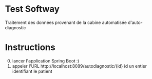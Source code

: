 # Test Softway
Traitement des données provenant de la cabine automatisée d'auto-diagnostic

# Instructions
0. lancer l'application Spring Boot :)
1. appeler l'URL http://localhost:8089/autodiagnostic/{id} id un entier identifiant le patient
